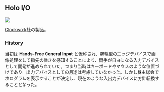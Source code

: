 ## Holo I/O

![](teiri0003_384x384.gif)

[Clockwork](#organization/clockwork)社の製品。

### History
当初は **Hands-Free General Input** と仮称され、腕輪型のエッジデバイスで画像処理をして指先の動きを感知することにより、両手が自由になる入力デバイスとして開発が進められていた。つまり当時はキーボードやマウスのような位置づけであり、出力デバイスとしての用途は考慮していなかった。しかし株主総会でホログラムを表示することが決定し、現在のような入出力デバイスに方針転換することとなった。
